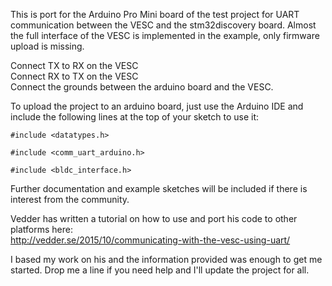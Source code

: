 This is port for the Arduino Pro Mini board of the test project for UART communication between the VESC and the stm32discovery board. Almost the full interface of the VESC is implemented in the example, only firmware upload is missing.  
  
Connect TX to RX on the VESC  
Connect RX to TX on the VESC  
Connect the grounds between the arduino board and the VESC.  

To upload the project to an arduino board, just use the Arduino IDE and include the following lines at the top of your sketch to use it:  

`#include <datatypes.h>`

`#include <comm_uart_arduino.h>`

`#include <bldc_interface.h>`

Further documentation and example sketches will be included if there is interest from the community.  
  
Vedder has written a tutorial on how to use and port his code to other platforms here:  
http://vedder.se/2015/10/communicating-with-the-vesc-using-uart/

I based my work on his and the information provided was enough to get me started. Drop me a line if you need help and I'll update the project for all.

